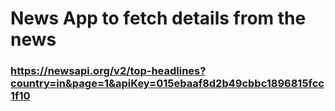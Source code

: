 # News App to fetch details from the news 
### https://newsapi.org/v2/top-headlines?country=in&page=1&apiKey=015ebaaf8d2b49cbbc1896815fcc1f10
